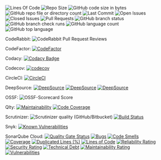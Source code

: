 ![Lines Of Code](https://tokei.rs/b1/github/LCSOGthb/Tools)
![Repo Size](https://img.shields.io/github/repo-size/LCSOGthb/Tools)
![GitHub code size in bytes](https://img.shields.io/github/languages/code-size/LCSOGthb/Tools)
![GitHub repo file or directory count](https://img.shields.io/github/directory-file-count/LCSOGthb/Tools)
![Last Commit](https://img.shields.io/github/last-commit/LCSOGthb/Tools)
![Open Issues](https://img.shields.io/github/issues/LCSOGthb/Tools)
![Closed Issues](https://img.shields.io/github/issues-closed/LCSOGthb/Tools)
![Pull Requests](https://img.shields.io/github/issues-pr/LCSOGthb/Tools)
![GitHub branch status](https://img.shields.io/github/checks-status/LCSOGthb/Tools/main)
![GitHub branch check runs](https://img.shields.io/github/check-runs/LCSOGthb/Tools/main)
![GitHub language count](https://img.shields.io/github/languages/count/LCSOGthb/Tools)
![GitHub top language](https://img.shields.io/github/languages/top/LCSOGthb/Tools)

CodeRabbit:
![CodeRabbit Pull Request Reviews](https://img.shields.io/coderabbit/prs/github/LCSOGthb/Tools?utm_source=oss&utm_medium=github&utm_campaign=LCSOGthb%2FTools&labelColor=171717&color=FF570A&link=https%3A%2F%2Fcoderabbit.ai&label=CodeRabbit+Reviews)

CodeFactor:
[![CodeFactor](https://www.codefactor.io/repository/github/lcsogthb/tools/badge)](https://www.codefactor.io/repository/github/lcsogthb/tools)

Codacy:
[![Codacy Badge](https://app.codacy.com/project/badge/Grade/25ad5a464bbe44f482075089cc12e767)](https://app.codacy.com/gh/LCSOGthb/Tools/dashboard?utm_source=gh&utm_medium=referral&utm_content=&utm_campaign=Badge_grade)

Codecov:
[![codecov](https://codecov.io/github/LCSOGthb/Tools/graph/badge.svg?token=Sb7NqvuWyJ)](https://codecov.io/github/LCSOGthb/Tools)

CircleCI:
[![CircleCI](https://dl.circleci.com/status-badge/img/circleci/RHrNWGk2MzsmewtzbbFmPY/47MTVR37cb1YA4zD7R3G74/tree/main.svg?style=svg)](https://dl.circleci.com/status-badge/redirect/circleci/RHrNWGk2MzsmewtzbbFmPY/47MTVR37cb1YA4zD7R3G74/tree/main)

DeepSource:
[![DeepSource](https://app.deepsource.com/gh/LCSOGthb/Tools.svg/?label=code+coverage&show_trend=true&token=CFTcVJWTKLXxGWq_c2TRIo-r)](https://app.deepsource.com/gh/LCSOGthb/Tools/)
[![DeepSource](https://app.deepsource.com/gh/LCSOGthb/Tools.svg/?label=active+issues&show_trend=true&token=CFTcVJWTKLXxGWq_c2TRIo-r)](https://app.deepsource.com/gh/LCSOGthb/Tools/)
[![DeepSource](https://app.deepsource.com/gh/LCSOGthb/Tools.svg/?label=resolved+issues&show_trend=true&token=CFTcVJWTKLXxGWq_c2TRIo-r)](https://app.deepsource.com/gh/LCSOGthb/Tools/)

OSSF:
![OSSF-Scorecard Score](https://img.shields.io/ossf-scorecard/github.com/LCSOGthb/Tools)

Qlty:
[![Maintainability](https://qlty.sh/badges/e3c02970-6a80-4e74-b130-8cca7af27d06/maintainability.svg)](https://qlty.sh/gh/LCSOGthb/projects/Tools)
[![Code Coverage](https://qlty.sh/gh/LCSOGthb/projects/Tools/coverage.svg)](https://qlty.sh/gh/LCSOGthb/projects/Tools)

Scrutinizer:
![Scrutinizer quality (GitHub/Bitbucket)](https://img.shields.io/scrutinizer/quality/g/LCSOGthb/Tools)
[![Build Status](https://scrutinizer-ci.com/g/LCSOGthb/Tools/badges/build.png?b=main)](https://scrutinizer-ci.com/g/LCSOGthb/Tools/build-status/main)

Snyk:
[![Known Vulnerabilities](https://snyk.io/test/github/LCSOGthb/Tools/badge.svg)](https://snyk.io/test/github/LCSOGthb/Tools)

SonarQube Cloud:
[![Quality Gate Status](https://sonarcloud.io/api/project_badges/measure?project=LCSOGthb_Tools&metric=alert_status)](https://sonarcloud.io/summary/new_code?id=LCSOGthb_Tools)
[![Bugs](https://sonarcloud.io/api/project_badges/measure?project=LCSOGthb_Tools&metric=bugs)](https://sonarcloud.io/summary/new_code?id=LCSOGthb_Tools)
[![Code Smells](https://sonarcloud.io/api/project_badges/measure?project=LCSOGthb_Tools&metric=code_smells)](https://sonarcloud.io/summary/new_code?id=LCSOGthb_Tools)
[![Coverage](https://sonarcloud.io/api/project_badges/measure?project=LCSOGthb_Tools&metric=coverage)](https://sonarcloud.io/summary/new_code?id=LCSOGthb_Tools)
[![Duplicated Lines (%)](https://sonarcloud.io/api/project_badges/measure?project=LCSOGthb_Tools&metric=duplicated_lines_density)](https://sonarcloud.io/summary/new_code?id=LCSOGthb_Tools)
[![Lines of Code](https://sonarcloud.io/api/project_badges/measure?project=LCSOGthb_Tools&metric=ncloc)](https://sonarcloud.io/summary/new_code?id=LCSOGthb_Tools)
[![Reliability Rating](https://sonarcloud.io/api/project_badges/measure?project=LCSOGthb_Tools&metric=reliability_rating)](https://sonarcloud.io/summary/new_code?id=LCSOGthb_Tools)
[![Security Rating](https://sonarcloud.io/api/project_badges/measure?project=LCSOGthb_Tools&metric=security_rating)](https://sonarcloud.io/summary/new_code?id=LCSOGthb_Tools)
[![Technical Debt](https://sonarcloud.io/api/project_badges/measure?project=LCSOGthb_Tools&metric=sqale_index)](https://sonarcloud.io/summary/new_code?id=LCSOGthb_Tools)
[![Maintainability Rating](https://sonarcloud.io/api/project_badges/measure?project=LCSOGthb_Tools&metric=sqale_rating)](https://sonarcloud.io/summary/new_code?id=LCSOGthb_Tools)
[![Vulnerabilities](https://sonarcloud.io/api/project_badges/measure?project=LCSOGthb_Tools&metric=vulnerabilities)](https://sonarcloud.io/summary/new_code?id=LCSOGthb_Tools)
